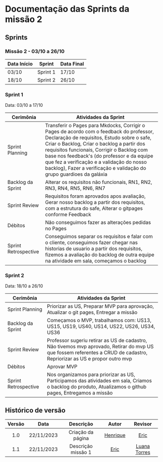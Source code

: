 # Documentação das Sprints da missão 2

## Sprints

### **Missão 2 - 03/10 a 26/10**

| Data Início | Sprint  | Data Final |
|-------------|---------|------------|
| 03/10       | Sprint 1| 17/10      |
| 18/10       | Sprint 2| 26/10      |

### Sprint 1 

Data: 03/10 a 17/10

| Cerimônia                   | Atividades da Sprint       |
|-----------------------------|---------------------------|
| Sprint Planning             | Transferir o Pages para Mkdocks, Corrigir o Pages de acordo com o feedback do professor, Declaração de requisitos, Estudo sobre o safe, Criar o Backlog, Criar o backlog a partir dos requisitos funcionais, Corrigir o Backlog com base nos feedback's (do professor e da equipe que fez a verificação e a validação do nosso backlog), Fazer a verificação e validação do grupo guardioes da galáxia|
| Backlog da Sprint           | Alterar os requisitos não funcionais, RN1, RN2, RN3, RN4, RN5, RN6, RN7 |
| Sprint Review               | Requisitos foram aprovados apos avaliação, Gerar nosso backlog a partir dos requisitos, com a estrutura do safe, Alterar o gitpages conforme Feedback |
| Débitos                     | Não conseguimos fazer as alterações pedidas no Pages |
| Sprint Retrospective        | Conseguimos separar os requisitos e falar com o cliente, conseguimos fazer chegar nas historias de usuario a partir dos requisitos, fizemos a avaliação do backlog de outra equipe na atividade em sala, começamos o backlog |

### Sprint 2

Data: 18/10 a 26/10

| Cerimônia                   | Atividades da Sprint       |
|-----------------------------|---------------------------|
| Sprint Planning             | Priorizar as US, Preparar MVP para aprovação, Atualizar o git pages, Entregar a missão|
| Backlog da Sprint           | Começamos o MVP, trabalhamos com: US13, US15, US19, US40, US14, US22, US26, US34, US36 |
| Sprint Review               | Professor sugeriu retirar as US de cadastro, Não tivemos mvp aprovado, Retirar do mvp US que fossem referentes a CRUD de cadastro, Repriorizar as US e propor outro mvp |
| Débitos                     | Aprovar MVP |
| Sprint Retrospective        | Nos organizamos para priorizar as US, Participamos das atividades em sala, Criamos o backlog do produto, Atualizamos o github pages, Entregamos a missão |


## Histórico de versão

| Versão |    Data    |      Descrição       |  Autor  | Revisor |
| :----: | :--------: | :------------------: | :-----: | :-----: |
|  1.0   | 22/11/2023 | Criação da página | [Henrique](https://github.com/henriqtorresl) | [Eric](https://github.com/Ericcs10)  |
|  1.1   | 22/11/2023 | Descrição missão 1| [Eric](https://github.com/Ericcs10) | [Luana Torres](https://github.com/luanatorress)  |